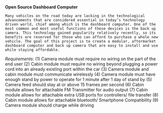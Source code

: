 **Open Source Dashboard Computer**

	Many vehicles on the road today are lacking in the technological advancements that are considered essential in today’s technology driven world, chief among which is the dashboard computer. One of the most common and most useful functions of these devices is the back up camera. This technology gained popularity relatively recently, so its benefits are reserved for those who can afford to purchase a whole new vehicle. The goal of this project is to create a modular, aftermarket dashboard computer and back up camera that are easy to install and use while staying affordable. 

*Requirements:*
(1) Camera module must require no wiring on the part of the end user
(2) Cabin module must require no wiring beyond plugging a power cord into an already existing port within the car
(3) Camera module and cabin module must communicate wirelessly
(4) Camera module must have enough stand by power to operate for 1 minute after 1 day of stand by
(5) Camera feed should stay at or above 15 frames per second
(6) Cabin module allows for attachable FM Transmitter for audio output
(7) Cabin module allows for attachable extra USB ports for controllers/ file transfer
(8) Cabin module allows for attachable bluetooth/ Smartphone Compatibility
(9) Camera module should charge while driving
